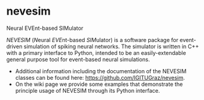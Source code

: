 # nevesim
Neural EVEnt-based SIMulator

*NEVESIM* (*N*eural *EVE*nt-based *SIM*ulator) is a software package for event-driven simulation of spiking neural networks. The simulator is written in C++ with a primary interface to Python, intended to be an easily-extendable general purpose tool for event-based neural simulations.

* Additional information including the documentation of the NEVESIM classes can be found here: https://github.com/IGITUGraz/nevesim.
* On the wiki page we provide some examples that demonstrate the principle usage of NEVESIM through its Python interface.
